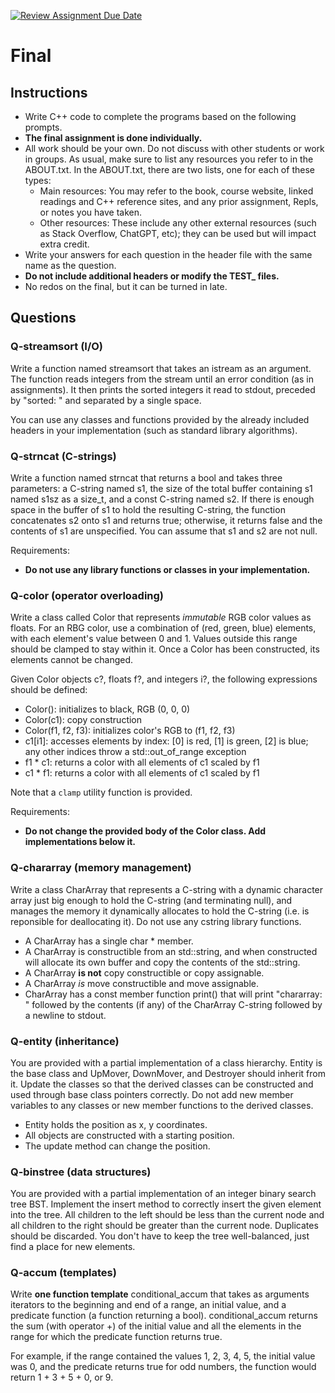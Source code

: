 [![Review Assignment Due Date](https://classroom.github.com/assets/deadline-readme-button-24ddc0f5d75046c5622901739e7c5dd533143b0c8e959d652212380cedb1ea36.svg)](https://classroom.github.com/a/-dG9Axte)
# Final



## Instructions

* Write C++ code to complete the programs based on the following prompts.
* **The final assignment is done individually.**
* All work should be your own. Do not discuss with other students or work in groups. As usual, make sure to list any resources you refer to in the ABOUT.txt. In the ABOUT.txt, there are two lists, one for each of these types:
  * Main resources: You may refer to the book, course website, linked readings and C++ reference sites, and any prior assignment, Repls, or notes you have taken.
  * Other resources: These include any other external resources (such as Stack Overflow, ChatGPT, etc); they can be used but will impact extra credit.
* Write your answers for each question in the header file with the same name as the question.
* **Do not include additional headers or modify the TEST_ files.**
* No redos on the final, but it can be turned in late.



## Questions

### Q-streamsort (I/O)

Write a function named streamsort that takes an istream as an
argument. The function reads integers from the stream until an error
condition (as in assignments). It then prints the sorted integers it
read to stdout, preceded by "sorted: " and separated by a single
space.

You can use any classes and functions provided by the already included
headers in your implementation (such as standard library algorithms).

### Q-strncat (C-strings)

Write a function named strncat that returns a bool and takes three
parameters: a C-string named s1, the size of the total buffer
containing s1 named s1sz as a size_t, and a const C-string
named s2. If there is enough space in the buffer of s1 to hold the
resulting C-string, the function concatenates s2 onto s1 and returns
true; otherwise, it returns false and the contents of s1 are
unspecified. You can assume that s1 and s2 are not null.

Requirements:
* **Do not use any library functions or classes in your implementation.**

### Q-color (operator overloading)

Write a class called Color that represents *immutable* RGB color values
as floats. For an RBG color, use a combination of (red, green, blue)
elements, with each element's value between 0 and 1. Values outside
this range should be clamped to stay within it. Once a Color has been
constructed, its elements cannot be changed.

Given Color objects c?, floats f?, and integers i?, the following
expressions should be defined:

* Color(): initializes to black, RGB (0, 0, 0)
* Color(c1): copy construction
* Color(f1, f2, f3): initializes color's RGB to (f1, f2, f3)
* c1[i1]: accesses elements by index: [0] is red, [1] is green, [2] is blue; any other indices throw a std::out_of_range exception
* f1 * c1: returns a color with all elements of c1 scaled by f1
* c1 * f1: returns a color with all elements of c1 scaled by f1

Note that a `clamp` utility function is provided.

Requirements:
* **Do not change the provided body of the Color class. Add implementations below it.**

### Q-chararray (memory management)

Write a class CharArray that represents a C-string with a dynamic
character array just big enough to hold the C-string (and terminating
null), and manages the memory it dynamically allocates to hold the
C-string (i.e. is reponsible for deallocating it). Do not use any
cstring library functions.

* A CharArray has a single char * member.
* A CharArray is constructible from an std::string, and when constructed will allocate its own buffer and copy the contents of the std::string.
* A CharArray **is not** copy constructible or copy assignable.
* A CharArray *is* move constructible and move assignable.
* CharArray has a const member function print() that will print "chararray: " followed by the contents (if any) of the CharArray C-string followed by a newline to stdout. 

### Q-entity (inheritance)

You are provided with a partial implementation of a class
hierarchy. Entity is the base class and UpMover, DownMover, and
Destroyer should inherit from it. Update the classes so that the
derived classes can be constructed and used through base class
pointers correctly. Do not add new member variables to any classes or
new member functions to the derived classes.

* Entity holds the position as x, y coordinates.
* All objects are constructed with a starting position.
* The update method can change the position.

### Q-binstree (data structures)

You are provided with a partial implementation of an integer binary
search tree BST. Implement the insert method to correctly insert the
given element into the tree. All children to the left should be less
than the current node and all children to the right should be greater
than the current node. Duplicates should be discarded. You don't have
to keep the tree well-balanced, just find a place for new elements.

### Q-accum (templates)

Write **one function template** conditional_accum that takes as arguments
iterators to the beginning and end of a range, an initial value, and a
predicate function (a function returning a bool). conditional_accum
returns the sum (with operator +) of the initial value and all the
elements in the range for which the predicate function returns true.

For example, if the range contained the values 1, 2, 3, 4, 5, the
initial value was 0, and the predicate returns true for odd numbers,
the function would return 1 + 3 + 5 + 0, or 9.
